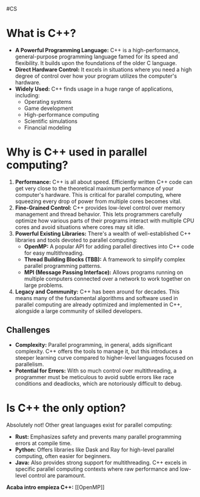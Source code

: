 #CS 
# What is C++?

- **A Powerful Programming Language:** C++ is a high-performance, general-purpose programming language famed for its speed and flexibility. It builds upon the foundations of the older C language.
- **Direct Hardware Control:** It excels in situations where you need a high degree of control over how your program utilizes the computer's hardware.
- **Widely Used:** C++ finds usage in a huge range of applications, including:
    - Operating systems
    - Game development
    - High-performance computing
    - Scientific simulations
    - Financial modeling

# Why is C++ used in parallel computing?

1. **Performance:** C++ is all about speed. Efficiently written C++ code can get very close to the theoretical maximum performance of your computer's hardware. This is critical for parallel computing, where squeezing every drop of power from multiple cores becomes vital.
2.  **Fine-Grained Control:** C++ provides low-level control over memory management and thread behavior. This lets programmers carefully optimize how various parts of their programs interact with multiple CPU cores and avoid situations where cores may sit idle.
3.  **Powerful Existing Libraries:** There's a wealth of well-established C++ libraries and tools devoted to parallel computing:
    - **OpenMP:** A popular API for adding parallel directives into C++ code for easy multithreading.
    - **Thread Building Blocks (TBB):** A framework to simplify complex parallel programming patterns.
    - **MPI (Message Passing Interface):** Allows programs running on multiple computers connected over a network to work together on large problems.
4. **Legacy and Community:** C++ has been around for decades. This means many of the fundamental algorithms and software used in parallel computing are already optimized and implemented in C++, alongside a large community of skilled developers.

## Challenges

- **Complexity:** Parallel programming, in general, adds significant complexity. C++ offers the tools to manage it, but this introduces a steeper learning curve compared to higher-level languages focused on parallelism.
- **Potential for Errors:** With so much control over multithreading, a programmer must be meticulous to avoid subtle errors like race conditions and deadlocks, which are notoriously difficult to debug.

# Is C++ the only option?

Absolutely not! Other great languages exist for parallel computing:
- **Rust:** Emphasizes safety and prevents many parallel programming errors at compile time.
- **Python:** Offers libraries like Dask and Ray for high-level parallel computing, often easier for beginners.
- **Java:** Also provides strong support for multithreading.
C++ excels in specific parallel computing contexts where raw performance and low-level control are paramount.

**Acaba intro empieza C++:** [[OpenMP]]
